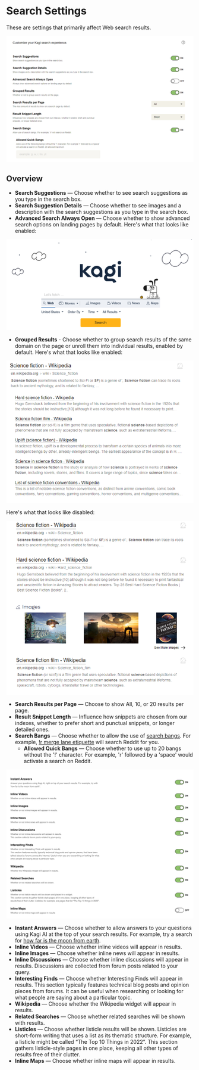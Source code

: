# Search Settings

These are settings that primarily affect Web search results.

![Search Settings 1](media/search_settings_1.png)

## Overview

- **Search Suggestions** — Choose whether to see search suggestions as you type in the search box.
- **Search Suggestion Details** — Choose whether to see images and a description with the search suggestions as you type in the search box.
- **Advanced Search Always Open** — Choose whether to show advanced search options on landing pages by default. Here's what that looks like enabled:

![Advanced Search Options](media/advanced_search.png)

- **Grouped Results** - Choose whether to group search results of the same domain on the page or unroll them into individual results, enabled by default. Here's what that looks like enabled:

![Grouped Results](media/grouped_results.png)

Here's what that looks like disabled:

![Ungrouped Results](media/ungrouped_results.png)

- **Search Results per Page** — Choose to show All, 10, or 20 results per page.
- **Result Snippet Length** — Influence how snippets are chosen from our indexes, whether to prefer short and punctual snippets, or longer detailed ones.
- **Search Bangs** — Choose whether to allow the use of [search bangs](bangs.md). For example, [!r merge lane etiquette](https://kagi.com/search?q=!r%20merge%20lane%20etiquette) will search Reddit for you.
  - **Allowed Quick Bangs** — Choose whether to use up to 20 bangs without the '!' character. For example, 'r' followed by a 'space' would activate a search on Reddit.

![Search Settings 2](media/search_settings_2.png)

- **Instant Answers** — Choose whether to allow answers to your questions using Kagi AI at the top of your search results. For example, try a search for [how far is the moon from earth](https://kagi.com/search?q=how+far%20is%20the%20moon%20from%20earth).
- **Inline Videos** — Choose whether inline videos will appear in results.
- **Inline Images** — Choose whether inline news will appear in results.
- **Inline Discussions** — Choose whether inline discussions will appear in results.
Discussions are collected from forum posts related to your query.
- **Interesting Finds** — Choose whether Interesting Finds will appear in results.
This section typically features technical blog posts and opinion pieces from forums. It can be useful when researching or looking for what people are saying about a particular topic.
- **Wikipedia** — Choose whether the Wikipedia widget will appear in results.
- **Related Searches** — Choose whether related searches will be shown with results.
- **Listicles** — Choose whether listicle results will be shown. Listicles are short-form writing that uses a list as its thematic structure. For example, a listicle might be called “The Top 10 Things in 2022”. This section gathers listicle-style pages in one place, keeping all other types of results free of their clutter.
- **Inline Maps** — Choose whether inline maps will appear in results.
